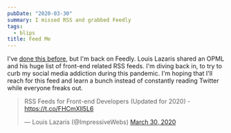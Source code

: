 ```yaml
---
pubDate: "2020-03-30"
summary: I missed RSS and grabbed Feedly
tags:
  - blips
title: Feed Me
---
```


I've [done this before](/blips/i-missed-rss/), but I'm back on Feedly. Louis Lazaris shared an OPML and his huge list of front-end related RSS feeds. I'm diving back in, to try to curb my social media addiction during this pandemic. I'm hoping that I'll reach for this feed and learn a bunch instead of constantly reading Twitter while everyone freaks out.

<blockquote class="twitter-tweet"><p lang="en" dir="ltr">RSS Feeds for Front-end Developers (Updated for 2020) - <a href="https://t.co/FHCmXll5L6">https://t.co/FHCmXll5L6</a></p>&mdash; Louis Lazaris (@ImpressiveWebs) <a href="https://twitter.com/ImpressiveWebs/status/1244701519586496514?ref_src=twsrc%5Etfw">March 30, 2020</a></blockquote> <script async src="https://platform.twitter.com/widgets.js" charset="utf-8"></script>
